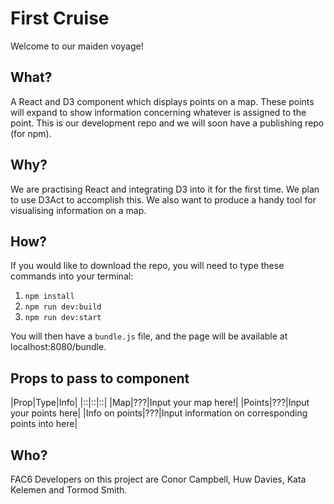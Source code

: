 # First Cruise

Welcome to our maiden voyage!

## What?

A React and D3 component which displays points on a map. These points will expand to show information concerning whatever is assigned to the point. This is our development repo and we will soon have a publishing repo (for npm).

## Why?

We are practising React and integrating D3 into it for the first time. We plan to use D3Act to accomplish this. We also want to produce a handy tool for visualising information on a map.  

## How?

If you would like to download the repo, you will need to type these commands into your terminal:

1. ```npm install```
2. ```npm run dev:build```
3. ```npm run dev:start```

You will then have a ```bundle.js``` file, and the page will be available at localhost:8080/bundle.

## Props to pass to component

|Prop|Type|Info|
|::|::|::|
|Map|???|Input your map here!|
|Points|???|Input your points here|
|Info on points|???|Input information on corresponding points into here|

## Who?

FAC6 Developers on this project are Conor Campbell, Huw Davies, Kata Kelemen and Tormod Smith.
